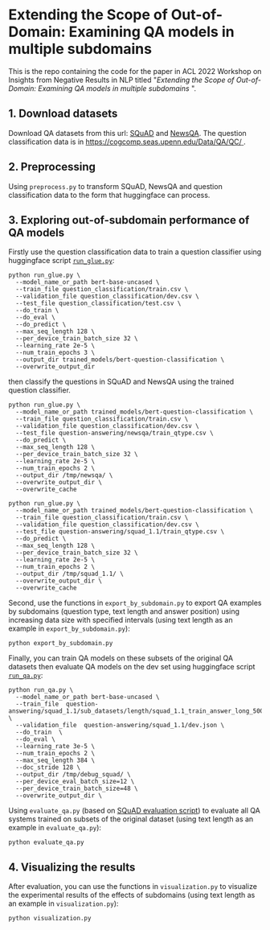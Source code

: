 # Extending the Scope of Out-of-Domain: Examining QA models in multiple subdomains

This is the repo containing the code for the paper in ACL 2022 Workshop on Insights from Negative Results in NLP titled "<em>Extending the Scope of Out-of-Domain: Examining QA models in multiple subdomains</em> ".


## 1. Download datasets
Download QA datasets from this url: [SQuAD](https://rajpurkar.github.io/SQuAD-explorer/) and [NewsQA](https://github.com/mrqa/MRQA-Shared-Task-2019). The question classification data is in [https://cogcomp.seas.upenn.edu/Data/QA/QC/
](https://cogcomp.seas.upenn.edu/Data/QA/QC/).


## 2. Preprocessing

Using `preprocess.py` to transform SQuAD, NewsQA and question classification data to the form that huggingface can process.

## 3. Exploring out-of-subdomain performance of QA models
Firstly use the question classification data to train a question classifier using huggingface script [`run_glue.py`](https://github.com/huggingface/transformers/blob/main/examples/pytorch/text-classification/run_glue.py):
```
python run_glue.py \
  --model_name_or_path bert-base-uncased \
  --train_file question_classification/train.csv \
  --validation_file question_classification/dev.csv \
  --test_file question_classification/test.csv \
  --do_train \
  --do_eval \
  --do_predict \
  --max_seq_length 128 \
  --per_device_train_batch_size 32 \
  --learning_rate 2e-5 \
  --num_train_epochs 3 \
  --output_dir trained_models/bert-question-classification \
  --overwrite_output_dir
```

then classify the questions in SQuAD and NewsQA using the trained question classifier. 
```
python run_glue.py \
  --model_name_or_path trained_models/bert-question-classification \
  --train_file question_classification/train.csv \
  --validation_file question_classification/dev.csv \
  --test_file question-answering/newsqa/train_qtype.csv \
  --do_predict \
  --max_seq_length 128 \
  --per_device_train_batch_size 32 \
  --learning_rate 2e-5 \
  --num_train_epochs 2 \
  --output_dir /tmp/newsqa/ \
  --overwrite_output_dir \
  --overwrite_cache
  
python run_glue.py \
  --model_name_or_path trained_models/bert-question-classification \
  --train_file question_classification/train.csv \
  --validation_file question_classification/dev.csv \
  --test_file question-answering/squad_1.1/train_qtype.csv \
  --do_predict \
  --max_seq_length 128 \
  --per_device_train_batch_size 32 \
  --learning_rate 2e-5 \
  --num_train_epochs 2 \
  --output_dir /tmp/squad_1.1/ \
  --overwrite_output_dir \
  --overwrite_cache
```

Second, use the functions in `export_by_subdomain.py` to export QA examples by subdomains (question type, text length and answer position) using increasing data size with specified intervals (using text length as an example in `export_by_subdomain.py`):

```
python export_by_subdomain.py
```

Finally, you can train QA models on these subsets of the original QA datasets then evaluate QA models on the dev set using huggingface script [`run_qa.py`](https://github.com/huggingface/transformers/blob/main/examples/pytorch/question-answering/run_qa.py):

```
python run_qa.py \
  --model_name_or_path bert-base-uncased \
  --train_file  question-answering/squad_1.1/sub_datasets/length/squad_1.1_train_answer_long_500.json \
  --validation_file  question-answering/squad_1.1/dev.json \
  --do_train  \
  --do_eval \
  --learning_rate 3e-5 \
  --num_train_epochs 2 \
  --max_seq_length 384 \
  --doc_stride 128 \
  --output_dir /tmp/debug_squad/ \
  --per_device_eval_batch_size=12 \
  --per_device_train_batch_size=48 \
  --overwrite_output_dir \
```

Using `evaluate_qa.py` (based on [SQuAD evaluation script](https://worksheets.codalab.org/rest/bundles/0x6b567e1cf2e041ec80d7098f031c5c9e/contents/blob/)) to evaluate all QA systems trained on subsets of the original dataset (using text length as an example in `evaluate_qa.py`):

```
python evaluate_qa.py
```

## 4. Visualizing the results

After evaluation, you can use the functions in `visualization.py` to visualize the experimental results of the effects of subdomains (using text length as an example in `visualization.py`):

```
python visualization.py
```

